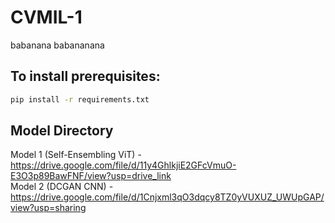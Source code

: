 # CVMIL-1
babanana babananana

## To install prerequisites:
```bash
pip install -r requirements.txt
```

## Model Directory
Model 1 (Self-Ensembling ViT) - https://drive.google.com/file/d/11y4GhlkjiE2GFcVmuO-E3O3p89BawFNF/view?usp=drive_link \
Model 2 (DCGAN CNN) - https://drive.google.com/file/d/1Cnjxml3qO3dqcy8TZ0yVUXUZ_UWUpGAP/view?usp=sharing
